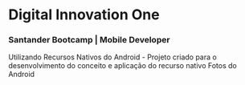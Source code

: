 # Digital Innovation One

###  Santander Bootcamp | Mobile Developer



Utilizando Recursos Nativos do Android - Projeto criado para o desenvolvimento do conceito e aplicação do recurso nativo Fotos do Android
